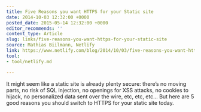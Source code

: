 ```yaml
---
title: Five Reasons you want HTTPS for your Static site
date: 2014-10-03 12:32:00 +0000
posted_date: 2015-05-14 12:32:00 +0000
editor_recommends: ''
content_type: Article
slug: links/five-reasons-you-want-https-for-your-static-site
source: Mathias Biilmann, Netlify
link: https://www.netlify.com/blog/2014/10/03/five-reasons-you-want-https-for-your-static-site
tool:
- tool/netlify.md

---
```

It might seem like a static site is already plenty secure: there’s no moving parts, no risk of SQL injection, no openings for XSS attacks, no cookies to hijack, no personalized data sent over the wire, etc, etc, etc… But here are 5 good reasons you should switch to HTTPS for your static site today.



